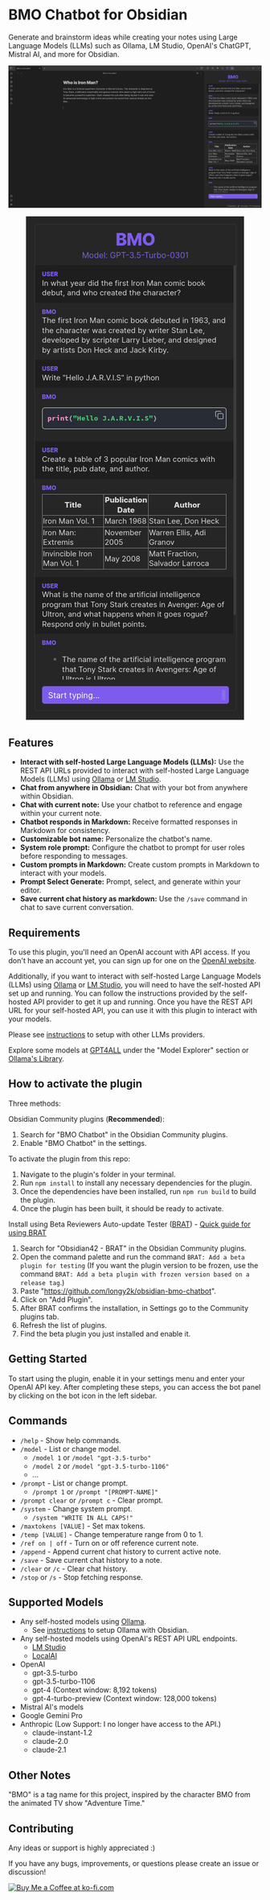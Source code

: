 # BMO Chatbot for Obsidian
Generate and brainstorm ideas while creating your notes using Large Language Models (LLMs) such as Ollama, LM Studio, OpenAI's ChatGPT, Mistral AI, and more for Obsidian.

![Screenshot-1](README_images/Screenshot-1.png)
<p align="center">
  <img src="README_images/Screenshot-2.png" alt="Description of image">
</p>

## Features
- **Interact with self-hosted Large Language Models (LLMs):** Use the REST API URLs provided to interact with self-hosted Large Language Models (LLMs) using [Ollama](https://ollama.ai) or [LM Studio](https://lmstudio.ai/).
- **Chat from anywhere in Obsidian:** Chat with your bot from anywhere within Obsidian.
- **Chat with current note:** Use your chatbot to reference and engage within your current note.
- **Chatbot responds in Markdown:** Receive formatted responses in Markdown for consistency.
- **Customizable bot name:** Personalize the chatbot's name.
- **System role prompt:** Configure the chatbot to prompt for user roles before responding to messages.
- **Custom prompts in Markdown:** Create custom prompts in Markdown to interact with your models.
- **Prompt Select Generate:** Prompt, select, and generate within your editor.
- **Save current chat history as markdown:** Use the `/save` command in chat to save current conversation.

## Requirements
To use this plugin, you'll need an OpenAI account with API access. If you don't have an account yet, you can sign up for one on the [OpenAI website](https://platform.openai.com/overview).

Additionally, if you want to interact with self-hosted Large Language Models (LLMs) using [Ollama](https://ollama.ai) or [LM Studio](https://lmstudio.ai/), you will need to have the self-hosted API set up and running. You can follow the instructions provided by the self-hosted API provider to get it up and running. Once you have the REST API URL for your self-hosted API, you can use it with this plugin to interact with your models.

Please see [instructions](https://github.com/longy2k/obsidian-bmo-chatbot/wiki) to setup with other LLMs providers.

Explore some models at [GPT4ALL](https://gpt4all.io/index.html) under the "Model Explorer" section or [Ollama's Library](https://ollama.ai/library).

## How to activate the plugin
Three methods:

Obsidian Community plugins (**Recommended**):
  1. Search for "BMO Chatbot" in the Obsidian Community plugins.
  2. Enable "BMO Chatbot" in the settings.

To activate the plugin from this repo:
  1. Navigate to the plugin's folder in your terminal.
  2. Run `npm install` to install any necessary dependencies for the plugin.
  3. Once the dependencies have been installed, run `npm run build` to build the plugin.
  4. Once the plugin has been built, it should be ready to activate.

Install using Beta Reviewers Auto-update Tester ([BRAT](https://github.com/TfTHacker/obsidian42-brat)) - [Quick guide for using BRAT](https://tfthacker.com/Obsidian+Plugins+by+TfTHacker/BRAT+-+Beta+Reviewer's+Auto-update+Tool/Quick+guide+for+using+BRAT)

1. Search for "Obsidian42 - BRAT" in the Obsidian Community plugins.
2. Open the command palette and run the command `BRAT: Add a beta plugin for testing` (If you want the plugin version to be frozen, use the command `BRAT: Add a beta plugin with frozen version based on a release tag`.)
3. Paste "https://github.com/longy2k/obsidian-bmo-chatbot".
4. Click on "Add Plugin".
5. After BRAT confirms the installation, in Settings go to the Community plugins tab.
6. Refresh the list of plugins.
7. Find the beta plugin you just installed and enable it.

## Getting Started
To start using the plugin, enable it in your settings menu and enter your OpenAI API key. After completing these steps, you can access the bot panel by clicking on the bot icon in the left sidebar.

## Commands
- `/help` - Show help commands.
- `/model` - List or change model.
	- `/model 1` or `/model "gpt-3.5-turbo"`
 	- `/model 2` or `/model "gpt-3.5-turbo-1106"`
    - ...
- `/prompt` - List or change prompt.
	- `/prompt 1` or `/prompt "[PROMPT-NAME]"`
- `/prompt clear` or `/prompt c` - Clear prompt.
- `/system` - Change system prompt.
	- `/system "WRITE IN ALL CAPS!"`
- `/maxtokens [VALUE]` - Set max tokens.
- `/temp [VALUE]` - Change temperature range from 0 to 1.
- `/ref on | off` - Turn on or off reference current note.
- `/append` - Append current chat history to current active note.
- `/save` - Save current chat history to a note.
- `/clear` or `/c` - Clear chat history.
- `/stop` or `/s` - Stop fetching response.

## Supported Models
- Any self-hosted models using [Ollama](https://ollama.ai).
  - See [instructions](https://github.com/longy2k/obsidian-bmo-chatbot/wiki) to setup Ollama with Obsidian.
- Any self-hosted models using OpenAI's REST API URL endpoints.
  - [LM Studio](https://lmstudio.ai/) 
  - [LocalAI](https://github.com/mudler/LocalAI)
- OpenAI
  - gpt-3.5-turbo
  - gpt-3.5-turbo-1106
  - gpt-4 (Context window: 8,192 tokens)
  - gpt-4-turbo-preview (Context window: 128,000 tokens)
- Mistral AI's models
- Google Gemini Pro
- Anthropic (Low Support: I no longer have access to the API.)
  - claude-instant-1.2
  - claude-2.0
  - claude-2.1

## Other Notes
"BMO" is a tag name for this project, inspired by the character BMO from the animated TV show "Adventure Time."

## Contributing
Any ideas or support is highly appreciated :)

If you have any bugs, improvements, or questions please create an issue or discussion!

<a href='https://ko-fi.com/K3K8PNYT8' target='_blank'><img height='36' style='border:0px;height:36px;' src='https://storage.ko-fi.com/cdn/kofi1.png?v=3' border='0' alt='Buy Me a Coffee at ko-fi.com' /></a>
